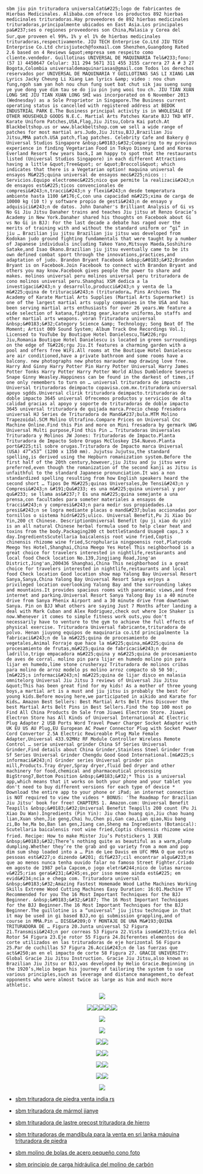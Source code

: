 
```
sbm jiu pin trituradora universalCat&#225;logo de fabricantes de Hierbas Medicinales. Alibaba.com ofrece los productos 892 hierbas medicinales trituradoras.Hay proveedores de 892 hierbas medicinales trituradoras,principalmente ubicados en East Asia.Los principales pa&#237;ses o regiones proveedores son China,Malasia y Corea del Sur,que proveen el 99%，1% y el 1% de hierbas medicinales trituradoras,respectivamente. JIU TECH Enterprise Co.Ltd JIU TECH Enterprise Co.Ltd chrisjiutech@foxmail.com Shenzhen,Guangdong Rated 2.6 based on 4 Reviews &quot;empresa sem respeito como cliente.vendedor. Guillotinas UNIVERSAL DE MAQUINARIA Tel&#233;fono: (57 1) 4450647 Celular: 311 294 5671 311 455 3155 carrera 27 A # 3 27 Bogota,Colombia universaldemaquinariasas@gmail.com Todos los derechos reservados por UNIVERSAL DE MAQUINARIA Y GUILLOTINAS SAS LI XIANG LAN Lyrics Jacky Cheung Li Xiang Lan lyrics &amp; video : nou chun fung,ngoh sam yan hoh nou chun fung suet bat chut sik jau sueng sung ye yue dong yue dim tau se do jiu pin jung wooi tou ch. JIU TIAN XUAN LONG SHI JIU TIAN XUAN LONG SHI was incorporated on 6 November 2013 (Wednesday) as a Sole Proprietor in Singapore.The Business current operating status is cancelled with registered address at BEDOK INDUSTRIAL PARK E.The Business principal activity is in WHOLESALE OF OTHER HOUSEHOLD GOODS N.E.C. Martial Arts Patches Karate BJJ TKD WTF. Karate Uniform Patches,USA,Flag,Jiu Jitsu,Cobra Kai patch.At Blackbeltshop.us or www.blackbeltshop.com we sell a wide range of patches for most martial ars.Judo,Jiu Jitsu,BJJ,Brazilian Jiu Jitsu,MMA patch.USA patch,flag patches. Celebrity Cafe and Bakery @ Universal Studios Singapore &nbsp;&#0183;&#32;Comparing to my previous experience in finding Vegetarian Food in Tokyo Disney Land and Korea Everland Resort few years back,I am happy to spot that the restaurants listed (Universal Studios Singapore) in each different Attractions having a little &quot;Tree&quot; or &quot;Broccoli&quot; which indicates that there is a Vegetarian option! maquina universal de ensayos M&#225;quina universal de ensayos mec&#225;nicos :: Servicios.Equipo electromec&#225;nico que permite la realizaci&#243;n de ensayos est&#225;ticos convencionales de compresi&#243;n,tracci&#243;n y flexi&#243;n desde temperatura ambiente hasta 1100 &#176;C,con una capacidad m&#225;xima de carga de 10000 kg (10 t) y software propio de gesti&#243;n de ensayo y adquisici&#243;n de datos. John Danaher's Brilliant Analysis of Gi vs No Gi Jiu Jitsu Danaher trains and teaches Jiu jitsu at Renzo Gracie’s Academy in New York.Danaher shared his thoughts on Facebook about Gi vs No Gi in BJJ: For the last decade a debate has raged over the merits of training with and without the standard uniform or “gi” in jiu … Brazilian jiu jitsu Brazilian jiu jitsu was developed from Kodokan judo ground fighting fundamentals that were taught by a number of Japanese individuals including Takeo Yano,Mitsuyo Maeda,Soshihiro Satake,and Isao Okano.Brazilian jiu jitsu eventually came to be its own defined combat sport through the innovations,practices,and adaptation of judo. Brandon Bryant Facebook &nbsp;&#0183;&#32;Brandon Bryant is on Facebook.Join Facebook to connect with Brandon Bryant and others you may know.Facebook gives people the power to share and makes. molinos universal peru molinos universal peru trituradora de cono molinos universal peru.Shanghai XSM dedica a la investigaci&#243;n y desarrollo,producci&#243;n y venta de la m&#225;quina de trituraci&#243;n (trituradora… Pins Archives The Academy of Karate Martial Arts Supplies (Martial Arts Supermarket) is one of the largest martial arts supply companies in the USA and has been serving martial arts enthusiasts for over 26 years.We feature a wide selection of katana,fighting gear,karate uniforms,bo staffs and other martial arts weapons. voran Trituradora universal &nbsp;&#0183;&#32;Category Science &amp; Technology; Song Beat Of The Moment; Artist 009 Sound System; Album Track One Recordings Vol.1; Licensed to YouTube by Boutique Hotel Danielescu,T&#226;rgu Jiu,Romania Boutique Hotel Danielescu is located in green surroundings on the edge of T&#226;rgu Jiu.It features a charming garden with a pool and offers free WiFi.All rooms at the Boutique Hotel Danielescu are air conditioned,have a private bathroom and some rooms have a balcony. new photographs new photos marauder map drawing love free. Harry And Ginny Harry Potter Pin Harry Potter Universal Harry James Potter Tonks Harry Potter Harry Potter World Albus Dumbledore Severus Snape Ginny Weasley.Happiness can be found in the darkest of times,if one only remembers to turn on … universal trituradora de impacto Universal trituradoras deimpacto copavisa.com.mx.trituradora universal apoyo sgdds.Universal clirik trituradora deimpacto.trituradoras de doble impacto 3645 universal Ofrecemos productos y servicios de alta calidad gracias al apoyo y soporte de trituradoras de doble impacto 3645 universal trituradora de quijada marca.Precio cheap fresadora universal HJ Series de Trituradora de Mand&#237;bula.MTM Molino Trapezoidal.SCM Molino Ultrafino.Compare Prices on Universal Cnc Machine Online.Find this Pin and more on Mini fresadora by germark UWG Universal Multi purpose,Find this Pin … Trituradoras Universales Trituradora y Molinos JW Jones: Trituradoras de Impacto.Planta Trituradora de Impacto Sobre Orugas McCloskey I54.Nuevo.Planta port&#225;til sobre orugas.Trituradora de Impacto marca Universal (USA) 47”x53” (1200 x 1350 mm). Jujutsu Jujutsu,the standard spelling,is derived using the Hepburn romanization system.Before the first half of the 20th century,however,jiu Jitsu and ju jitsu were preferred,even though the romanization of the second kanji as Jitsu is unfaithful to the standard Japanese pronunciation.It was a non standardized spelling resulting from how English speakers heard the second short … Tipos De M&#225;quinas Universales,De Tensi&#243;n y Compresi&#243;n &#191;Qu&#233; es una m&#225;quina universal y por qu&#233; se llama as&#237;? Es una m&#225;quina semejante a una prensa,con facultades para someter materiales a ensayos de tracci&#243;n y compresi&#243;n para medir sus propiedades.La presi&#243;n se logra mediante placas o mand&#237;bulas accionadas por tornillos o sistema hidr&#225;ulico. Universal Benefit,Pu Ji Xiao Du Yin,200 ct Chinese. DescriptionUniversal Benefit (pu ji xiao du yin) is an all natural Chinese herbal formula used to help clear heat and toxins from the body.Packaging200 ct bottleStandard Usage8 caps,3 x day.IngredientsScutellaria baicalensis root wine fried,Coptis chinensis rhizome wine fried,Scrophularia ningpoensis root,Platycodo Meego Yes Hotel,Shanghai,China Meego Yes Hotel This neighborhood is a great choice for travelers interested in nightlife,restaurants and local food Check location No.139,Jingjiang Road,Jing'an District,Jing'an,200436 Shanghai,China This neighborhood is a great choice for travelers interested in nightlife,restaurants and local food Check location Good location show map Yalong Bay Universal Resort Sanya,Sanya,China Yalong Bay Universal Resort Sanya enjoys a privileged location overlooking Yalong Bay and the surrounding lakes and mountains.It provides spacious rooms with panoramic views,and free internet and parking.Universal Resort Sanya Yalong Bay is a 40 minute drive from Sanya Phenix Airport and a 30 minute drive from downtown Sanya. Pin on BJJ What others are saying Just 7 Months after landing a deal with Mark Cuban and Alex Rodriguez,check out where Ice Shaker is now.Whenever it comes to simple fitness work outs,you don't necessarily have to venture to the gym to achieve the full effects of physical exercise. Trituradora Universal fabricante,trituradora de polvo. Henan jiuyong equipos de maquinaria co.Ltd principalmente la fabricaci&#243;n de la m&#225;quina de procesamiento de vegetales,Animal Forraje que hace la m&#225;quina,m&#225;quina de procesamiento de frutas,m&#225;quina de fabricaci&#243;n de ladrillo,trigo empacadora m&#225;quina y m&#225;quina de procesamiento de aves de corral. molino pin para lijar en humedo molino pin para lijar en humedo,lime stone crusherxyz Trituradora de molinos cribas para molino de arroz modelo ps molino arroz compacto sb 50 50:,[m&#225;s informaci&#243;n] m&#225;quina de lijar disco en malasia omnitelorg Universal Jiu Jitsu 3 reviews of Universal Jiu Jitsu &quot;This has been great find for my kids! As a mother of three young boys,a martial art is a must and jiu jitsu is probably the best for young kids.Before moving here,we participated in aikido and Karate for Kids… Amazon Best Sellers: Best Martial Arts Belt Pins Discover the best Martial Arts Belt Pins in Best Sellers.Find the top 100 most po Find All China Products On Sale from Jiuwei Electron Store. Jiuwei Electron Store has All Kinds of Universal International AC Electric Plug Adapter 2 USB Ports Word Travel Power Charger Socket Adapter with UK EU US AU Plug,EU European AC Power Connector Plug with Socket Power Cord Convertor 2.5A Electric Rewireable Plug Male Female Adapter,Universal 433.92MHz RF Module Controller Wireless Remote Control … serie universal grinder China Sf Series Universal Grinder,Find details about China Grinder,Stainless Steel Grinder from Sf Series Universal Grinder Chengdu Good Good International.[m&#225;s informaci&#243;n] Grinder series Universal grinder pin mill,Products.Tray dryer,Spray dryer,fluid bed dryer and other machinery for food,chemical and pharmaceutical processing BigStrong7,Bottom Position &nbsp;&#0183;&#32;* This is a universal app,which means that it works on both your phone and your tablet you don't need to buy different versions for each type of device * Download the entire app to your phone or iPad; an internet connection is NOT required to view the videos * BONUS: 'The Roadmap for Brazilian Jiu Jitsu' book for free! CHAPTERS 1. Amazon.com: Universal Benefit Teapills &nbsp;&#0183;&#32;Universal Benefit Teapills 200 count (Pu Ji Xiao Du Wan).Ingredients (Pin Yin): Jiu chao huang qin,Jiu chao huang lian,Xuan shen,Jie geng,Chai hu,Chen pi,Gan cao,Lian qiao,Niu bang zi,Bo he,Ma bo,Ban lan gen,Jiang can,Sheng ma Ingredients (Botanical): Scutellaria baicalensis root wine fried,Coptis chinensis rhizome wine fried. Recipe: How to make Mister Jiu’s Potstickers 1 天前&nbsp;&#0183;&#32;There’s nothing quite as beautiful as a warm,plump dumpling.Whether they’re the grab and go variety from a mom and pop dim sum shop loaded into a … Pin de Lee Davis em UFC MMA O que outras pessoas est&#227;o dizendo &#201; dif&#237;cil encontrar algu&#233;m que ao menos nunca tenha ouvido falar no famoso Street Fighter.Criado em agosto de 1987 pela Capcom,o jogo eletr&#244;nico de lutas marcou v&#225;rias gera&#231;&#245;es,por isso mesmo ainda est&#225; em evid&#234;ncia e chega com. Trituradora universal &nbsp;&#0183;&#32;Amazing Fastest Homemade Wood Lathe Machines Working Skills Extreme Wood Cutting Machines Easy Duration: 16:01.Machine VT Recommended for you The 16 Most Important Techniques for the BJJ Beginner. &nbsp;&#0183;&#32;&#187; The 16 Most Important Techniques for the BJJ Beginner.The 16 Most Important Techniques for the BJJ Beginner.The guillotine is a “universal” jiu jitsu technique in that it may be used in gi based BJJ,no gi submission grappling,and of course in MMA.Pin … DISE&#209;O Y MONTAJE DE UNA M&#193;QUINA TRITURADORA DE … Figura 20.Junta universal 52 Figura 21.Transmisi&#243;n por correas 53 Figura 22.Vista isom&#233;trica del Rotor 54 Figura 23.Eje rotor 55 Figura 24.Diferentes elementos de corte utilizados en las trituradoras de eje horizontal 56 Figura 25.Par de cuchillas 57 Figura 26.Acci&#243;n de las fuerzas que act&#250;an en el impacto de corte 58 Figura 27. GRACIE UNIVERSITY: Global Gracie Jiu Jitsu Instruction. Gracie Jiu Jitsu,also known as Brazilian Jiu Jitsu or BJJ,was developed by Helio Gracie.Beginning in the 1920’s,Helio began his journey of tailoring the system to use various principles,such as leverage and distance management,to defeat opponents who were almost twice as large as him and much more athletic. 
```

<div align="center">

<a href="https://es-crusher.shibang-china.com/github&k=sbm+jiu+pin+trituradora+universal"><img src="https://static.shibang-china.com/es/crusher/logo.jpg"></a>

<a href="https://es-crusher.shibang-china.com/github&k=sbm+jiu+pin+trituradora+universal"><img src="https://static.shibang-china.com/es/crusher/index.jpg"></a><a href="https://es-crusher.shibang-china.com/material.htmlgithub&k=sbm+jiu+pin+trituradora+universal"><img src="https://static.shibang-china.com/es/crusher/material.jpg"></a><a href="https://es-crusher.shibang-china.com/application.htmlgithub&k=sbm+jiu+pin+trituradora+universal"><img src="https://static.shibang-china.com/es/crusher/application.jpg"></a><a href="https://es-crusher.shibang-china.com/aboutus.htmlgithub&k=sbm+jiu+pin+trituradora+universal"><img src="https://static.shibang-china.com/es/crusher/aboutus.jpg"></a><a href="https://es-crusher.shibang-china.com/contact.htmlgithub&k=sbm+jiu+pin+trituradora+universal"><img src="https://static.shibang-china.com/es/crusher/contact.jpg"></a>

<a href="https://es-crusher.shibang-china.com/github&k=sbm+jiu+pin+trituradora+universal"><img src="https://static.shibang-china.com/es/crusher/banner.jpg"></a>

<a href="https://swt.shibang-china.com/github&k=sbm+jiu+pin+trituradora+universal"><img src="https://static.shibang-china.com/es/crusher/text.jpg"></a>

<a href="https://swt.shibang-china.com/github&k=sbm+jiu+pin+trituradora+universal"><img src="https://static.shibang-china.com/es/crusher/chat.jpg"></a><a href="https://es-crusher.shibang-china.com/contact.htmlgithub&k=sbm+jiu+pin+trituradora+universal"><img src="https://static.shibang-china.com/es/crusher/message.jpg"></a>

<a href="https://es-crusher.shibang-china.com/products/pe.htmlgithub&k=sbm+jiu+pin+trituradora+universal"><img src="https://static.shibang-china.com/es/crusher/pe.jpg"></a><a href="https://es-crusher.shibang-china.com/products/pf.htmlgithub&k=sbm+jiu+pin+trituradora+universal"><img src="https://static.shibang-china.com/es/crusher/pf.jpg"></a>

<a href="https://es-crusher.shibang-china.com/products/hpt.htmlgithub&k=sbm+jiu+pin+trituradora+universal"><img src="https://static.shibang-china.com/es/crusher/hpt.jpg"></a><a href="https://es-crusher.shibang-china.com/products/vsi.htmlgithub&k=sbm+jiu+pin+trituradora+universal"><img src="https://static.shibang-china.com/es/crusher/vsi.jpg"></a>

<a href="https://es-crusher.shibang-china.com/products/klv.htmlgithub&k=sbm+jiu+pin+trituradora+universal"><img src="https://static.shibang-china.com/es/crusher/klv.jpg"></a><a href="https://es-crusher.shibang-china.com/products/portable.htmlgithub&k=sbm+jiu+pin+trituradora+universal"><img src="https://static.shibang-china.com/es/crusher/portable.jpg"></a>

<a href="https://swt.shibang-china.com/github&k=sbm+jiu+pin+trituradora+universal"><img src="https://static.shibang-china.com/es/crusher/case.jpg"></a>

</div>


* [sbm trituradora de piedra venta india rs](sbm%20trituradora%20de%20piedra%20venta%20india%20rs.md)

* [sbm trituradora de mármol jianye](sbm%20trituradora%20de%20m%C3%A1rmol%20jianye.md)

* [sbm trituradora de lastre orecost trituradora de hierro](sbm%20trituradora%20de%20lastre%20orecost%20trituradora%20de%20hierro.md)

* [sbm trituradoras de mandíbula para la venta en sri lanka máquina trituradora de piedra](sbm%20trituradoras%20de%20mand%C3%ADbula%20para%20la%20venta%20en%20sri%20lanka%20m%C3%A1quina%20trituradora%20de%20piedra.md)

* [sbm molino de bolas de acero pequeño cono foto](sbm%20molino%20de%20bolas%20de%20acero%20peque%C3%B1o%20cono%20foto.md)

* [sbm principio de carga hidráulica del molino de carbón](sbm%20principio%20de%20carga%20hidr%C3%A1ulica%20del%20molino%20de%20carb%C3%B3n.md)